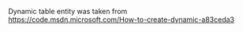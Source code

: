 

Dynamic table entity was taken from
https://code.msdn.microsoft.com/How-to-create-dynamic-a83ceda3